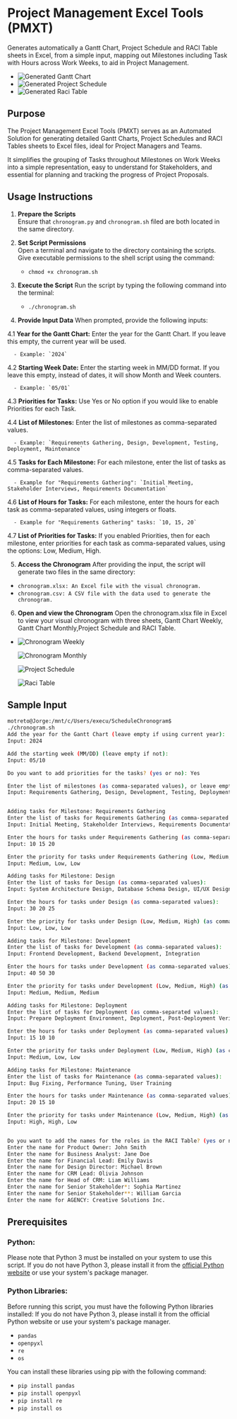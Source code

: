 # Project Management Excel Tools (PMXT) 

Generates automatically a Gantt Chart, Project Schedule and RACI Table sheets in Excel, from a simple input, mapping out Milestones including Task with Hours across Work Weeks, to aid in Project Management.

- ![Generated Gantt Chart](./Gantt_Chart_Gif.gif)
- ![Generated Project Schedule](./Project_Schedule.png)
- ![Generated Raci Table](./RACI_Table.png)

## Purpose

The Project Management Excel Tools (PMXT) serves as an Automated Solution for generating detailed Gantt Charts, Project Schedules and RACI Tables sheets to Excel files, ideal for Project Managers and Teams.

It simplifies the grouping of Tasks throughout Milestones on Work Weeks into a simple representation, easy to understand for Stakeholders, and essential for planning and tracking the progress of Project Proposals.

## Usage Instructions

1. **Prepare the Scripts**  
   Ensure that `chronogram.py` and `chronogram.sh` filed are both located in the same directory.

2. **Set Script Permissions**  
   Open a terminal and navigate to the directory containing the scripts. Give executable permissions to the shell script using the command:
   - `chmod +x chronogram.sh`

3. **Execute the Script**
   Run the script by typing the following command into the terminal:
   - `./chronogram.sh`

4. **Provide Input Data**
   When prompted, provide the following inputs:

  4.1 **Year for the Gantt Chart:**
   Enter the year for the Gantt Chart. If you leave this empty, the current year will be used.

      - Example: `2024`

  4.2 **Starting Week Date:**
   Enter the starting week in MM/DD format. If you leave this empty, instead of dates, it will show Month and Week counters.

      - Example: `05/01`

4.3 **Priorities for Tasks:**
Use Yes or No option if you would like to enable Priorities for each Task. 

  4.4 **List of Milestones:**
   Enter the list of milestones as comma-separated values.

      - Example: `Requirements Gathering, Design, Development, Testing, Deployment, Maintenance`

   4.5 **Tasks for Each Milestone:**
   For each milestone, enter the list of tasks as comma-separated values.

      - Example for "Requirements Gathering": `Initial Meeting, Stakeholder Interviews, Requirements Documentation`

  4.6 **List of Hours for Tasks:**
   For each milestone, enter the hours for each task as comma-separated values, using integers or floats.

      - Example for "Requirements Gathering" tasks: `10, 15, 20`

4.7 **List of Priorities for Tasks:**
If you enabled Priorities, then for each milestone, enter priorities for each task as comma-separated values, using the options: Low, Medium, High.
  
5. **Access the Chronogram**
   After providing the input, the script will generate two files in the same directory:
- `chronogram.xlsx: An Excel file with the visual chronogram.`
- `chronogram.csv: A CSV file with the data used to generate the chronogram.`

6. **Open and view the Chronogram**
  Open the chronogram.xlsx file in Excel to view your visual chronogram with three sheets, Gantt Chart Weekly, Gantt Chart Monthly,Project Schedule and RACI Table.
  - 
      ![Chronogram Weekly](./Gantt_Chart_Weeks.png)

      ![Chronogram Monthly](./Gantt_Chart_Months.png)

      ![Project Schedule](./Project_Schedule.png)

      ![Raci Table](./RACI_Table.png)

## Sample Input

```bash
motreto@Jorge:/mnt/c/Users/execu/ScheduleChronogram$ 
./chronogram.sh
Add the year for the Gantt Chart (leave empty if using current year):
Input: 2024

Add the starting week (MM/DD) (leave empty if not):
Input: 05/10

Do you want to add priorities for the tasks? (yes or no): Yes

Enter the list of milestones (as comma-separated values), or leave empty:
Input: Requirements Gathering, Design, Development, Testing, Deployment, Maintenance 


Adding tasks for Milestone: Requirements Gathering
Enter the list of tasks for Requirements Gathering (as comma-separated values):
Input: Initial Meeting, Stakeholder Interviews, Requirements Documentation 

Enter the hours for tasks under Requirements Gathering (as comma-separated values):
Input: 10 15 20 

Enter the priority for tasks under Requirements Gathering (Low, Medium, High) (as comma-separated values):
Input: Medium, Low, Low 

Adding tasks for Milestone: Design
Enter the list of tasks for Design (as comma-separated values):
Input: System Architecture Design, Database Schema Design, UI/UX Design 

Enter the hours for tasks under Design (as comma-separated values):
Input: 30 20 25 

Enter the priority for tasks under Design (Low, Medium, High) (as comma-separated values):
Input: Low, Low, Low 

Adding tasks for Milestone: Development
Enter the list of tasks for Development (as comma-separated values):
Input: Frontend Development, Backend Development, Integration 

Enter the hours for tasks under Development (as comma-separated values):
Input: 40 50 30 

Enter the priority for tasks under Development (Low, Medium, High) (as comma-separated values):
Input: Medium, Medium, Medium 

Adding tasks for Milestone: Deployment
Enter the list of tasks for Deployment (as comma-separated values):
Input: Prepare Deployment Environment, Deployment, Post-Deployment Verification

Enter the hours for tasks under Deployment (as comma-separated values):
Input: 15 10 10

Enter the priority for tasks under Deployment (Low, Medium, High) (as comma-separated values):
Input: Medium, Low, Low

Adding tasks for Milestone: Maintenance
Enter the list of tasks for Maintenance (as comma-separated values):
Input: Bug Fixing, Performance Tuning, User Training

Enter the hours for tasks under Maintenance (as comma-separated values):
Input: 20 15 10

Enter the priority for tasks under Maintenance (Low, Medium, High) (as comma-separated values):
Input: High, High, Low


Do you want to add the names for the roles in the RACI Table? (yes or no): Yes
Enter the name for Product Owner: John Smith
Enter the name for Business Analyst: Jane Doe
Enter the name for Financial Lead: Emily Davis
Enter the name for Design Director: Michael Brown
Enter the name for CRM Lead: Olivia Johnson
Enter the name for Head of CRM: Liam Williams
Enter the name for Senior Stakeholder*: Sophia Martinez
Enter the name for Senior Stakeholder**: William Garcia
Enter the name for AGENCY: Creative Solutions Inc.
```

## Prerequisites
### Python:
Please note that Python 3 must be installed on your system to use this script. If you do not have Python 3, please install it from the [official Python website](https://www.python.org/) or use your system's package manager.

### Python Libraries:
Before running this script, you must have the following Python libraries installed:
If you do not have Python 3, please install it from the official Python website or use your system's package manager.

- `pandas`
- `openpyxl`
- `re`
- `os`

You can install these libraries using pip with the following command:

- `pip install pandas`
- `pip install openpyxl`
- `pip install re`
- `pip install os`
